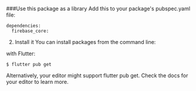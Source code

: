 ###Use this package as a library
Add this to your package's pubspec.yaml file:

````
dependencies:
  firebase_core:
````
2. Install it
You can install packages from the command line:

with Flutter:

````
$ flutter pub get
````
Alternatively, your editor might support flutter pub get. Check the docs for your editor to learn more.

